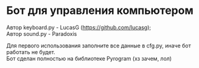 # Бот для управления компьютером
Автор keyboard.py - LucasG (https://github.com/lucasg);  
Автор sound.py - Paradoxis 

Для первого использования заполните все данные в cfg.py, иначе бот работать не будет.  
Бот сделан полностью на библиотеке Pyrogram (хз зачем, лол)
